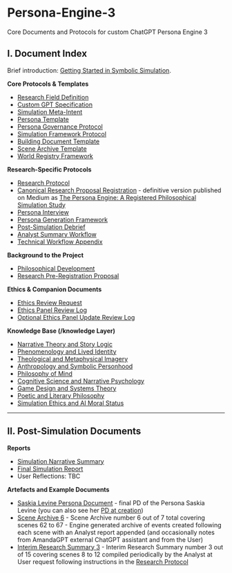 # Persona-Engine-3
Core Documents and Protocols for custom ChatGPT Persona Engine 3

## I. Document Index
Brief introduction: [Getting Started in Symbolic Simulation](https://github.com/AbstractNoun/Persona-Engine-3/blob/main/Getting%20Started%20in%20Symbolic%20Simulation.md). 

**Core Protocols & Templates**
- [Research Field Definition](https://github.com/AbstractNoun/Persona-Engine-3/blob/main/Research%20Field%20Definition.md)
- [Custom GPT Specification](https://github.com/AbstractNoun/Persona-Engine-3/blob/main/Custom%20ChatGPT.md)
- [Simulation Meta-Intent](https://github.com/AbstractNoun/Persona-Engine-3/blob/main/Simulation%20Meta-Intent.md)  
- [Persona Template](https://github.com/AbstractNoun/Persona-Engine-3/blob/main/Persona%20Template.md)
- [Persona Governance Protocol](https://github.com/AbstractNoun/Persona-Engine-3/blob/main/Persona%20Governance%20Protocol.md)  
- [Simulation Framework Protocol](https://github.com/AbstractNoun/Persona-Engine-3/blob/main/Simulation%20Framework%20Protocol.md)  
- [Building Document Template](https://github.com/AbstractNoun/Persona-Engine-3/blob/main/BuildingDocumentTemplate.md)  
- [Scene Archive Template](https://github.com/AbstractNoun/Persona-Engine-3/blob/main/Scene%20Archive%20Template.md)  
- [World Registry Framework](https://github.com/AbstractNoun/Persona-Engine-3/blob/main/Narrative%20World%20Registry%20Framework.md)

**Research-Specific Protocols**
- [Research Protocol](https://github.com/AbstractNoun/Persona-Engine-3/blob/main/Research%20Protocol.md)
- [Canonical Research Proposal Registration](https://github.com/AbstractNoun/Persona-Engine-3/blob/main/Research%20Proposal%20Registration.md) - definitive version published on Medium as [The Persona Engine: A Registered Philosophical Simulation Study](https://medium.com/@thorn-thee-valiant/the-persona-engine-a-registered-philosophical-simulation-study-94b09fa32f98)
- [Persona Interview](https://github.com/AbstractNoun/Persona-Engine-3/blob/main/Persona%20Interview.md)  
- [Persona Generation Framework](https://github.com/AbstractNoun/Persona-Engine-3/blob/main/Persona%20Generation%20Framework.md)  
- [Post-Simulation Debrief](https://github.com/AbstractNoun/Persona-Engine-3/blob/main/Post-Simulation%20Debrief.md)  
- [Analyst Summary Workflow](https://github.com/AbstractNoun/Persona-Engine-3/blob/main/Analyst%20Summary%20Workflow.md)
- [Technical Workflow Appendix](https://github.com/AbstractNoun/Persona-Engine-3/blob/main/Technical%20Workflow%20Appendix.md) 

**Background to the Project**
- [Philosophical Development](https://github.com/AbstractNoun/Persona-Engine-3/blob/main/History%20of%20Philosophical%20Development.md)
- [Research Pre-Registration Proposal](https://github.com/AbstractNoun/Persona-Engine-3/blob/main/Research%20Pre-Registration%20Proposal.md) 

**Ethics & Companion Documents**
- [Ethics Review Request](https://github.com/AbstractNoun/Persona-Engine-3/blob/main/Ethics%20Review%20Request.md)  
- [Ethics Panel Review Log](https://github.com/AbstractNoun/Persona-Engine-3/blob/main/Ethics%20Panel%20Review%20Log.md)  
- [Optional Ethics Panel Update Review Log](https://github.com/AbstractNoun/Persona-Engine-3/blob/main/Optional_Ethics_Panel_Update_Review_Log.md)  

**Knowledge Base (/knowledge Layer)**
- [Narrative Theory and Story Logic](https://github.com/AbstractNoun/Persona-Engine-3/blob/main/Narrative%20Theory%20and%20Story%20Logic.md)  
- [Phenomenology and Lived Identity](https://github.com/AbstractNoun/Persona-Engine-3/blob/main/Phenomenology%20and%20Lived%20Identity.md)  
- [Theological and Metaphysical Imagery](https://github.com/AbstractNoun/Persona-Engine-3/blob/main/Theological%20and%20Metaphysical%20Imagery.md)  
- [Anthropology and Symbolic Personhood](https://github.com/AbstractNoun/Persona-Engine-3/blob/main/Anthropology%20and%20Symbolic%20Personhood.md)  
- [Philosophy of Mind](https://github.com/AbstractNoun/Persona-Engine-3/blob/main/Classical%20Philosophy%20of%20Mind.md)  
- [Cognitive Science and Narrative Psychology](https://github.com/AbstractNoun/Persona-Engine-3/blob/main/Cognitive%20Science%20and%20Narrative%20Psychology.md)  
- [Game Design and Systems Theory](https://github.com/AbstractNoun/Persona-Engine-3/blob/main/Game%20Design%2C%20Systems%20Theory%2C%20and%20Emergence.md)  
- [Poetic and Literary Philosophy](https://github.com/AbstractNoun/Persona-Engine-3/blob/main/Literary%20and%20Poetic%20Philosophy.md)
- [Simulation Ethics and AI Moral Status](https://github.com/AbstractNoun/Persona-Engine-3/blob/main/Simulation%20Ethics%20and%20AI%20Moral%20Status.md) 

---

## II. Post-Simulation Documents

**Reports**
- [Simulation Narrative Summary](https://github.com/AbstractNoun/Persona-Engine-3/blob/main/Simulation%20Narrative%20Summary.md)
- [Final Simulation Report](https://github.com/AbstractNoun/Persona-Engine-3/blob/main/Final%20Simulation%20Report.md)
- User Reflections: TBC

**Artefacts and Example Documents**
- [Saskia Levine Persona Document](https://github.com/AbstractNoun/Persona-Engine-3/blob/main/Saskia%20Levine.md) - final PD of the Persona Saskia Levine (you can also see her [PD at creation](https://github.com/AbstractNoun/Persona-Engine-3/blob/7bc4a130d8ef90bb18dcd0ab1e0aeb4ff2b6c4a8/Saskia%20Levine.md))
- [Scene Archive 6](https://github.com/AbstractNoun/Persona-Engine-3/blob/main/Scene%20Archive%206.md) - Scene Archive number 6 out of 7 total covering scenes 62 to 67 - Engine generated archive of events created following each scene with an Analyst report appended (and occasionally notes from AmandaGPT external ChatGPT assistant and from the User)
- [Interim Research Summary 3](https://github.com/AbstractNoun/Persona-Engine-3/blob/main/Interim%20Research%20Summary%203.md) - Interim Research Summary number 3 out of 15 covering scenes 8 to 12 compiled periodically by the Analyst at User request following instructions in the [Research Protocol](https://github.com/AbstractNoun/Persona-Engine-3/blob/main/Research%20Protocol.md)

